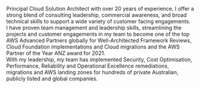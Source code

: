 Principal Cloud Solution Architect with over 20 years of experience. I offer a strong blend of consulting leadership, commercial awareness, and broad technical skills to support a wide variety of customer facing engagements.
\
I have proven team management and leadership skills, streamlining the projects and customer engagements in my team to become one of the top AWS Advanced Partners globally for Well-Architected Framework Reviews, Cloud Foundation implementations and Cloud migrations and the AWS Partner of the Year ANZ award for 2021. 
\
With my leadership, my team has implemented Security, Cost Optimisation, Performance, Reliability and Operational Excellence remediations, migrations and AWS landing zones for hundreds of private Australian, publicly listed and global companies.